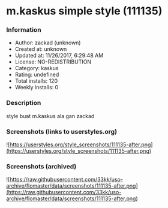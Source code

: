 # m.kaskus simple style (111135)

### Information
- Author: zackad (unknown)
- Created at: unknown
- Updated at: 11/26/2017, 6:29:48 AM
- License: NO-REDISTRIBUTION
- Category: kaskus
- Rating: undefined
- Total installs: 120
- Weekly installs: 0


### Description
style buat m.kaskus ala gan zackad


### Screenshots (links to userstyles.org)
![https://userstyles.org/style_screenshots/111135-after.png](https://userstyles.org/style_screenshots/111135-after.png)


### Screenshots (archived)
![https://raw.githubusercontent.com/33kk/uso-archive/flomaster/data/screenshots/111135-after.png](https://raw.githubusercontent.com/33kk/uso-archive/flomaster/data/screenshots/111135-after.png)
